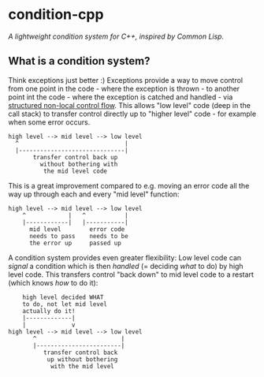 # condition-cpp

*A lightweight condition system for C++, inspired by Common Lisp.*

## What is a condition system?

Think exceptions just better :) Exceptions provide a way to move
control from one point in the code - where the exception is thrown -
to another point int the code - where the exception is catched and
handled - via [structured non-local control flow][non-local-c-flow].
This allows "low level" code (deep in the call stack) to transfer
control directly up to "higher level" code - for example when some
error occurs.

~~~
high level --> mid level --> low level
  ^                              |
  |------------------------------|
       transfer control back up
         without bothering with
          the mid level code
~~~


This is a great improvement compared to e.g. moving an error code all
the way up through each and every "mid level" function:

~~~
high level --> mid level --> low level
    ^            |   ^           |
    |------------|   |-----------|
      mid level        error code
      needs to pass    needs to be
      the error up     passed up
~~~

A condition system provides even greater flexibility: Low level code
can *signal* a condition which is then *handled* (= deciding *what* to
do) by high level code.  This transfers control "back down" to mid
level code to a restart (which knows *how* to do it):

~~~
    high level decided WHAT
    to do, not let mid level
    actually do it!
    |-------------|
    |             v
high level --> mid level --> low level
       ^                        |
       |------------------------|
          transfer control back
           up without bothering
            with the mid level
~~~


[non-local-c-flow]: https://en.wikipedia.org/wiki/Control_flow#Structured_non-local_control_flow
